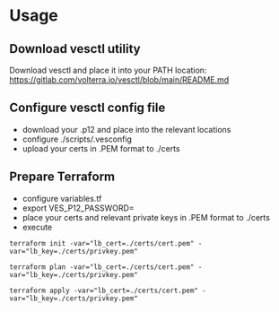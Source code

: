 # Usage
## Download vesctl utility
Download vesctl and place it into your PATH location:
https://gitlab.com/volterra.io/vesctl/blob/main/README.md

## Configure vesctl config file
* download your .p12 and place into the relevant locations
* configure ./scripts/.vesconfig
* upload your certs in .PEM format to ./certs 

## Prepare Terraform
* configure variables.tf
* export VES_P12_PASSWORD=<your password>
* place your certs and relevant private keys in .PEM format to ./certs
* execute

```
terraform init -var="lb_cert=./certs/cert.pem" -var="lb_key=./certs/privkey.pem"
```
```
terraform plan -var="lb_cert=./certs/cert.pem" -var="lb_key=./certs/privkey.pem"
```
```
terraform apply -var="lb_cert=./certs/cert.pem" -var="lb_key=./certs/privkey.pem"
```
